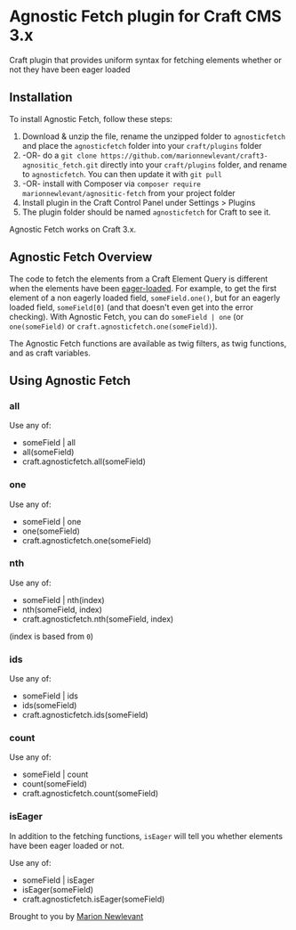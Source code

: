 # Agnostic Fetch plugin for Craft CMS 3.x

Craft plugin that provides uniform syntax for fetching elements whether or not they have been eager loaded

## Installation

To install Agnostic Fetch, follow these steps:

1. Download & unzip the file, rename the unzipped folder to `agnosticfetch` and place the `agnosticfetch` folder into your `craft/plugins` folder
2. -OR- do a `git clone https://github.com/marionnewlevant/craft3-agnositic_fetch.git` directly into your `craft/plugins` folder, and rename to `agnosticfetch`. You can then update it with `git pull`
3. -OR- install with Composer via `composer require marionnewlevant/agnositic-fetch` from your project folder
4. Install plugin in the Craft Control Panel under Settings > Plugins
5. The plugin folder should be named `agnosticfetch` for Craft to see it.

Agnostic Fetch works on Craft 3.x.

## Agnostic Fetch Overview

The code to fetch the elements from a Craft Element Query is different when the elements have been [eager-loaded](https://craftcms.com/docs/templating/eager-loading-elements). For example, to get the first element of a non eagerly loaded field, `someField.one()`, but for an eagerly loaded field, `someField[0]` (and that doesn't even get into the error checking). With Agnostic Fetch, you can do `someField | one` (or `one(someField)` or `craft.agnosticfetch.one(someField)`).

The Agnostic Fetch functions are available as twig filters, as twig functions, and as craft variables.

## Using Agnostic Fetch

### all

Use any of:

- someField | all
- all(someField)
- craft.agnosticfetch.all(someField)

### one

Use any of:

- someField | one
- one(someField)
- craft.agnosticfetch.one(someField)

### nth

Use any of:

- someField | nth(index)
- nth(someField, index)
- craft.agnosticfetch.nth(someField, index)

(index is based from `0`)

### ids

Use any of:

- someField | ids
- ids(someField)
- craft.agnosticfetch.ids(someField)

### count

Use any of:

- someField | count
- count(someField)
- craft.agnosticfetch.count(someField)

### isEager

In addition to the fetching functions, `isEager` will tell you whether elements have been eager loaded or not.

Use any of:

- someField | isEager
- isEager(someField)
- craft.agnosticfetch.isEager(someField)

Brought to you by [Marion Newlevant](http://marion.newlevant.com)
